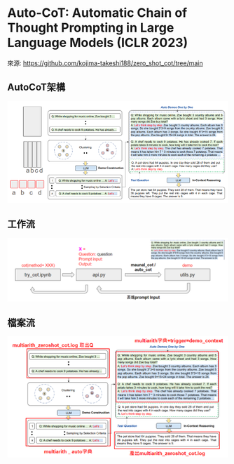 # Auto-CoT: Automatic Chain of Thought Prompting in Large Language Models (ICLR 2023)

來源: https://github.com/kojima-takeshi188/zero_shot_cot/tree/main

## AutoCoT架構
![](https://github.com/zerayo714/AutoCoT_multiarith/blob/main/auto_cot_structure.png)

## 工作流
![](https://github.com/zerayo714/AutoCoT_multiarith/blob/main/file_flow.png)

## 檔案流
![](https://github.com/zerayo714/AutoCoT_multiarith/blob/main/file_flow2.png)



